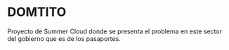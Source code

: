 # DOMTITO
Proyecto de Summer Cloud donde se presenta el problema en este sector del gobierno que es de los pasaportes. 
